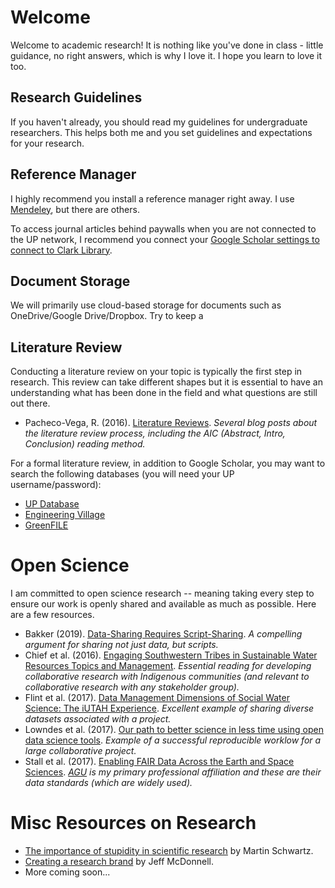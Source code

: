 # Welcome
Welcome to academic research! It is nothing like you've done in class - little guidance, no right answers, which is why I love it. I hope you learn to love it too. 

## Research Guidelines
If you haven't already, you should read my guidelines for undergraduate researchers. This helps both me and you set guidelines and expectations for your research. 

## Reference Manager
I highly recommend you install a reference manager right away. I use [Mendeley](https://www.mendeley.com/?interaction_required=true), but there are others. 

To access journal articles behind paywalls when you are not connected to the UP network, I recommend you connect your [Google Scholar settings to connect to Clark Library](https://libguides.up.edu/remote/resources).

## Document Storage
We will primarily use cloud-based storage for documents such as OneDrive/Google Drive/Dropbox. Try to keep a

## Literature Review
Conducting a literature review on your topic is typically the first step in research. This review can take different shapes but it is essential to have an understanding what has been done in the field and what questions are still out there. 

- Pacheco-Vega, R. (2016). [Literature Reviews](http://www.raulpacheco.org/resources/literature-reviews/). _Several blog posts about the literature review process, including the AIC (Abstract, Intro, Conclusion) reading method._ 

For a formal literature review, in addition to Google Scholar, you may want to search the following databases (you will need your UP username/password):
- [UP Database](https://library.up.edu/)
- [Engineering Village](https://login.ezproxy-eres.up.edu/login?url=http://www.engineeringvillage.com)
- [GreenFILE](https://web-b-ebscohost-com.ezproxy-eres.up.edu/ehost/search/advanced?vid=0&sid=b7d86d33-be90-401f-b5b0-b19e6b58dd34%40pdc-v-sessmgr01)

# Open Science
I am committed to open science research -- meaning taking every step to ensure our work is openly shared and available as much as possible. Here are a few resources.
 - Bakker (2019). [Data-Sharing Requires Script-Sharing](http://doi.org/10.1111/gwat.12852). _A compelling argument for sharing not just data, but scripts._
 - Chief et al. (2016). [Engaging Southwestern Tribes in Sustainable Water Resources Topics and Management](http://doi.org/10.3390/w8080350). _Essential reading for developing collaborative research with Indigenous communities (and relevant to collaborative research with any stakeholder group)._
 - Flint et al. (2017). [Data Management Dimensions of Social Water Science: The iUTAH Experience](http://doi.org/10.1111/1752-1688.12568). _Excellent example of sharing diverse datasets associated with a project._
 - Lowndes et al. (2017). [Our path to better science in less time using open data science tools](http://doi.org/10.1038/s41559-017-0160). _Example of a successful reproducible worklow for a large collaborative project._
 - Stall et al. (2017). [Enabling FAIR Data Across the Earth and Space Sciences](http://doi.org/10.1029/2017EO088425). _[AGU](http://agu.org/) is my primary professional affiliation and these are their data standards (which are widely used)._
 
# Misc Resources on Research 
 - [The importance of stupidity in scientific research](http://jcs.biologists.org/content/121/11/1771) by Martin Schwartz.
 - [Creating a research brand](https://science.sciencemag.org/content/349/6249/758) by Jeff McDonnell.
 - More coming soon...
